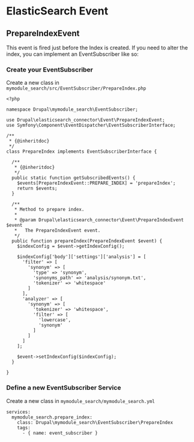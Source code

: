 # ElasticSearch Event

## PrepareIndexEvent
This event is fired just before the Index is created. If you need to alter the index, you can implement an EventSubscriber like so:

### Create your EventSubscriber
Create a new class in ``mymodule_search/src/EventSubscriber/PrepareIndex.php``

```
<?php

namespace Drupal\mymodule_search\EventSubscriber;

use Drupal\elasticsearch_connector\Event\PrepareIndexEvent;
use Symfony\Component\EventDispatcher\EventSubscriberInterface;

/**
 * {@inheritdoc}
 */
class PrepareIndex implements EventSubscriberInterface {

  /**
   * {@inheritdoc}
   */
  public static function getSubscribedEvents() {
    $events[PrepareIndexEvent::PREPARE_INDEX] = 'prepareIndex';
    return $events;
  }

  /**
   * Method to prepare index.
   *
   * @param Drupal\elasticsearch_connector\Event\PrepareIndexEvent $event
   *   The PrepareIndexEvent event.
   */
  public function prepareIndex(PrepareIndexEvent $event) {
    $indexConfig = $event->getIndexConfig();

    $indexConfig['body']['settings']['analysis'] = [
      'filter' => [
        'synonym' => [
          'type' => 'synonym',
          'synonyms_path' => 'analysis/synonym.txt',
          'tokenizer' => 'whitespace'
        ]
      ],
      'analyzer' => [
        'synonym' => [
          'tokenizer' => 'whitespace',
          'filter' => [
            'lowercase',
            'synonym'
          ]
        ]
      ]
    ];

    $event->setIndexConfig($indexConfig);
  }

}

```

### Define a new EventSubscriber Service
Create a new class in ``mymodule_search/mymodule_search.yml``

```
services:
  mymodule_search.prepare_index:
    class: Drupal\mymodule_search\EventSubscriber\PrepareIndex
    tags:
      - { name: event_subscriber }

```
